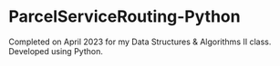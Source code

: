 # ParcelServiceRouting-Python
Completed on April 2023 for my Data Structures &amp; Algorithms II class. Developed using Python.
